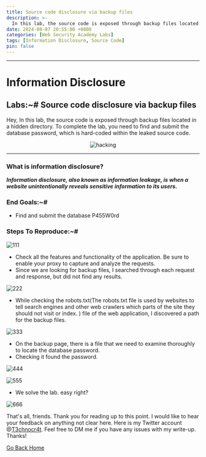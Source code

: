 ```yaml
---
title: Source code disclosure via backup files
description: >-
  In this lab, the source code is exposed through backup files located in a hidden directory. To complete the lab, you need to find and submit the database password, which is hard-coded within the leaked source code.
date: 2024-08-07 20:55:00 +0800
categories: [Web Security Academy Labs]
tags: [Information Disclosure, Source Code]
pin: false
---
```




***
# Information Disclosure
## Labs:~# Source code disclosure via backup files

Hey, In this lab, the source code is exposed through backup files located in a hidden directory. To complete the lab, you need to find and submit the database password, which is hard-coded within the leaked source code.


<p align="center">
  <img src="https://github.com/user-attachments/assets/cadb11d4-3671-45d4-b443-5f8c721baa7a" alt="hacking" />
</p>

***
### What is information disclosure?
**_Information disclosure, also known as information leakage, is when a website unintentionally reveals sensitive information to its users._**

### End Goals:~#
- Find and submit the database P455W0rd

### Steps To Reproduce:~#

![111](https://github.com/user-attachments/assets/eb9587da-f2fc-4cf2-992b-72952e2e7500)

- Check all the features and functionality of the application. Be sure to enable your proxy to capture and analyze the requests.
- Since we are looking for backup files, I searched through each request and response, but did not find any results.

![222](https://github.com/user-attachments/assets/41fdadfc-08b8-4440-9128-b148214f8e0a)

- While checking the robots.txt(The robots.txt file is used by websites to tell search engines and other web crawlers which parts of the site they should not visit or index. ) file of the web application, I discovered a path for the backup files.

![333](https://github.com/user-attachments/assets/4f204124-7ab0-4982-acd8-d0716e34a061)

- On the backup page, there is a file that we need to examine thoroughly to locate the database password.
- Checking it found the password.

![444](https://github.com/user-attachments/assets/bbaff491-d992-4af9-a581-afab9b97c795)

![555](https://github.com/user-attachments/assets/828afc0a-8bec-4633-bf42-8fa1dd734c11)

- We solve the lab. easy right?

![666](https://github.com/user-attachments/assets/ae0e21d3-d096-4bac-84af-476023e63a19)

That's all, friends. Thank you for reading up to this point. I would like to hear your feedback on anything not clear here. Here is my Twitter account @[T3chnocr4t](https://twitter.com/T3chnocr4tx). Feel free to DM me if you have any issues with my write-up. Thanks!

[Go Back Home](https://t3chnocr4tx.github.io/)